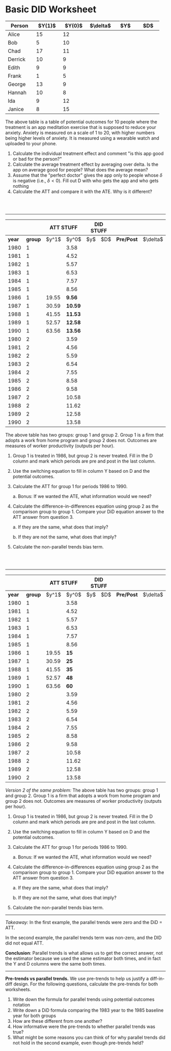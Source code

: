 # Basic DID Worksheet

<table>
	<colgroup>
		<col style="width: 18%" />
		<col style="width: 17%" />
		<col style="width: 17%" />
		<col style="width: 17%" />
		<col style="width: 15%" />
		<col style="width: 14%" />
	</colgroup>
	<thead>
		<tr class="header">
			<th><strong>Person</strong></th>
			<th>$Y(1)$</th>
			<th>$Y(0)$</th>
			<th>$\delta$</th>
			<th>$Y$</th>
			<th>$D$</th>
		</tr>
	</thead>
	<tbody>
		<tr class="odd">
			<td>Alice</td>
			<td>15</td>
			<td>12</td>
			<td></td>
			<td></td>
			<td></td>
		</tr>
		<tr class="even">
			<td>Bob</td>
			<td>5</td>
			<td>10</td>
			<td></td>
			<td></td>
			<td></td>
		</tr>
		<tr class="odd">
			<td>Chad</td>
			<td>17</td>
			<td>11</td>
			<td></td>
			<td></td>
			<td></td>
		</tr>
		<tr class="even">
			<td>Derrick</td>
			<td>10</td>
			<td>9</td>
			<td></td>
			<td></td>
			<td></td>
		</tr>
		<tr class="odd">
			<td>Edith</td>
			<td>9</td>
			<td>9</td>
			<td></td>
			<td></td>
			<td></td>
		</tr>
		<tr class="even">
			<td>Frank</td>
			<td>1</td>
			<td>5</td>
			<td></td>
			<td></td>
			<td></td>
		</tr>
		<tr class="odd">
			<td>George</td>
			<td>13</td>
			<td>9</td>
			<td></td>
			<td></td>
			<td></td>
		</tr>
		<tr class="even">
			<td>Hannah</td>
			<td>10</td>
			<td>8</td>
			<td></td>
			<td></td>
			<td></td>
		</tr>
		<tr class="odd">
			<td>Ida</td>
			<td>9</td>
			<td>12</td>
			<td></td>
			<td></td>
			<td></td>
		</tr>
		<tr class="even">
			<td>Janice</td>
			<td>8</td>
			<td>15</td>
			<td></td>
			<td></td>
			<td></td>
		</tr>
	</tbody>
</table>

The above table is a table of potential outcomes for 10 people where the treatment is an app meditation exercise that is supposed to reduce your anxiety. Anxiety is measured on a scale of 1 to 20, with higher numbers being higher levels of anxiety. It is measured using a wearable watch and uploaded to your phone.

1.  Calculate the individual treatment effect and comment "is this app good or bad for the person?"
2.  Calculate the average treatment effect by averaging over delta. Is the app on average good for people? What does the average mean?
3.  Assume that the "perfect doctor" gives the app only to people whose $\delta$ is negative (i.e., $\delta < 0$). Fill out D with who gets the app and who gets nothing
4.  Calculate the ATT and compare it with the ATE. Why is it different?

<br/>
<br/>

---
<table>
	<colgroup>
		<col style="width: 11%" />
		<col style="width: 13%" />
		<col style="width: 13%" />
		<col style="width: 13%" />
		<col style="width: 11%" />
		<col style="width: 14%" />
		<col style="width: 18%" />
		<col style="width: 1%" />
	</colgroup>
	<thead>
		<tr class="header">
			<th></th>
			<th></th>
			<th colspan="2"><strong>ATT STUFF</strong></th>
			<th colspan="2"><strong>DID STUFF</strong></th>
			<th></th>
			<th></th>
		</tr>
	</thead>
	<tbody>
		<tr class="odd">
			<td><strong>year</strong></td>
			<td><strong>group</strong></td>
			<td>$y^1$</td>
			<td>$y^0$</td>
			<td>$y$</td>
			<td>$D$</td>
			<td><strong>Pre/Post</strong></td>
      <td>$\delta$</td>
		</tr>
		<tr class="even">
			<td>1980</td>
			<td>1</td>
			<td></td>
			<td>3.58</td>
			<td></td>
			<td></td>
			<td></td>
			<td></td>
		</tr>
		<tr class="odd">
			<td>1981</td>
			<td>1</td>
			<td></td>
			<td>4.52</td>
			<td></td>
			<td></td>
			<td></td>
			<td></td>
		</tr>
		<tr class="even">
			<td>1982</td>
			<td>1</td>
			<td></td>
			<td>5.57</td>
			<td></td>
			<td></td>
			<td></td>
			<td></td>
		</tr>
		<tr class="odd">
			<td>1983</td>
			<td>1</td>
			<td></td>
			<td>6.53</td>
			<td></td>
			<td></td>
			<td></td>
			<td></td>
		</tr>
		<tr class="even">
			<td>1984</td>
			<td>1</td>
			<td></td>
			<td>7.57</td>
			<td></td>
			<td></td>
			<td></td>
			<td></td>
		</tr>
		<tr class="odd">
			<td>1985</td>
			<td>1</td>
			<td></td>
			<td>8.56</td>
			<td></td>
			<td></td>
			<td></td>
			<td></td>
		</tr>
		<tr class="even">
			<td>1986</td>
			<td>1</td>
			<td>19.55</td>
			<td><strong>9.56</strong></td>
			<td></td>
			<td></td>
			<td></td>
			<td></td>
		</tr>
		<tr class="odd">
			<td>1987</td>
			<td>1</td>
			<td>30.59</td>
			<td><strong>10.59</strong></td>
			<td></td>
			<td></td>
			<td></td>
			<td></td>
		</tr>
		<tr class="even">
			<td>1988</td>
			<td>1</td>
			<td>41.55</td>
			<td><strong>11.53</strong></td>
			<td></td>
			<td></td>
			<td></td>
			<td></td>
		</tr>
		<tr class="odd">
			<td>1989</td>
			<td>1</td>
			<td>52.57</td>
			<td><strong>12.58</strong></td>
			<td></td>
			<td></td>
			<td></td>
			<td></td>
		</tr>
		<tr class="even">
			<td>1990</td>
			<td>1</td>
			<td>63.56</td>
			<td><strong>13.56</strong></td>
			<td></td>
			<td></td>
			<td></td>
			<td></td>
		</tr>
		<tr class="odd">
			<td>1980</td>
			<td>2</td>
			<td></td>
			<td>3.59</td>
			<td></td>
			<td></td>
			<td></td>
			<td></td>
		</tr>
		<tr class="even">
			<td>1981</td>
			<td>2</td>
			<td></td>
			<td>4.56</td>
			<td></td>
			<td></td>
			<td></td>
			<td></td>
		</tr>
		<tr class="odd">
			<td>1982</td>
			<td>2</td>
			<td></td>
			<td>5.59</td>
			<td></td>
			<td></td>
			<td></td>
			<td></td>
		</tr>
		<tr class="even">
			<td>1983</td>
			<td>2</td>
			<td></td>
			<td>6.54</td>
			<td></td>
			<td></td>
			<td></td>
			<td></td>
		</tr>
		<tr class="odd">
			<td>1984</td>
			<td>2</td>
			<td></td>
			<td>7.55</td>
			<td></td>
			<td></td>
			<td></td>
			<td></td>
		</tr>
		<tr class="even">
			<td>1985</td>
			<td>2</td>
			<td></td>
			<td>8.58</td>
			<td></td>
			<td></td>
			<td></td>
			<td></td>
		</tr>
		<tr class="odd">
			<td>1986</td>
			<td>2</td>
			<td></td>
			<td>9.58</td>
			<td></td>
			<td></td>
			<td></td>
			<td></td>
		</tr>
		<tr class="even">
			<td>1987</td>
			<td>2</td>
			<td></td>
			<td>10.58</td>
			<td></td>
			<td></td>
			<td></td>
			<td></td>
		</tr>
		<tr class="odd">
			<td>1988</td>
			<td>2</td>
			<td></td>
			<td>11.62</td>
			<td></td>
			<td></td>
			<td></td>
			<td></td>
		</tr>
		<tr class="even">
			<td>1989</td>
			<td>2</td>
			<td></td>
			<td>12.58</td>
			<td></td>
			<td></td>
			<td></td>
			<td></td>
		</tr>
		<tr class="odd">
			<td>1990</td>
			<td>2</td>
			<td></td>
			<td>13.58</td>
			<td></td>
			<td></td>
			<td></td>
			<td></td>
		</tr>
	</tbody>
</table>

The above table has two groups: group 1 and group 2. Group 1 is a firm that adopts a work from home program and group 2 does not. Outcomes are measures of worker productivity (outputs per hour).

1. Group 1 is treated in 1986, but group 2 is never treated. Fill in the D column and mark which periods are pre and post in the last column.

2. Use the switching equation to fill in column Y based on D and the potential outcomes.

3. Calculate the ATT for group 1 for periods 1986 to 1990.
   
   a. Bonus: If we wanted the ATE, what information would we need?

4. Calculate the difference-in-differences equation using group 2 as the comparison group to group 1. Compare your DiD equation answer to the ATT answer from question 3.
   
   a. If they are the same, what does that imply?
   
   b. If they are not the same, what does that imply?

5. Calculate the non-parallel trends bias term.

<br/>
<br/>

---
<table>
	<colgroup>
		<col style="width: 11%" />
		<col style="width: 14%" />
		<col style="width: 14%" />
		<col style="width: 14%" />
		<col style="width: 12%" />
		<col style="width: 15%" />
		<col style="width: 18%" />
    <col style="width: 1%" />
	</colgroup>
	<thead>
		<tr class="header">
			<th></th>
			<th></th>
			<th colspan="2"><strong>ATT STUFF</strong></th>
			<th colspan="2"><strong>DID STUFF</strong></th>
			<th></th>
      <th></th>
		</tr>
	</thead>
	<tbody>
		<tr class="odd">
			<td><strong>year</strong></td>
			<td><strong>group</strong></td>
			<td>$y^1$</td>
			<td>$y^0$</td>
			<td>$y$</td>
			<td>$D$</td>
			<td><strong>Pre/Post</strong></td>
      <td>$\delta$</td>
		</tr>
		<tr class="even">
			<td>1980</td>
			<td>1</td>
			<td></td>
			<td>3.58</td>
			<td></td>
			<td></td>
			<td></td>
      <td></td>
		</tr>
		<tr class="odd">
			<td>1981</td>
			<td>1</td>
			<td></td>
			<td>4.52</td>
			<td></td>
			<td></td>
			<td></td>
      <td></td>
		</tr>
		<tr class="even">
			<td>1982</td>
			<td>1</td>
			<td></td>
			<td>5.57</td>
			<td></td>
			<td></td>
			<td></td>
      <td></td>
		</tr>
		<tr class="odd">
			<td>1983</td>
			<td>1</td>
			<td></td>
			<td>6.53</td>
			<td></td>
			<td></td>
			<td></td>
      <td></td>
		</tr>
		<tr class="even">
			<td>1984</td>
			<td>1</td>
			<td></td>
			<td>7.57</td>
			<td></td>
			<td></td>
			<td></td>
      <td></td>
		</tr>
		<tr class="odd">
			<td>1985</td>
			<td>1</td>
			<td></td>
			<td>8.56</td>
			<td></td>
			<td></td>
			<td></td>
      <td></td>
		</tr>
		<tr class="even">
			<td>1986</td>
			<td>1</td>
			<td>19.55</td>
			<td><strong>15</strong></td>
			<td></td>
			<td></td>
			<td></td>
      <td></td>
		</tr>
		<tr class="odd">
			<td>1987</td>
			<td>1</td>
			<td>30.59</td>
			<td><strong>25</strong></td>
			<td></td>
			<td></td>
			<td></td>
      <td></td>
		</tr>
		<tr class="even">
			<td>1988</td>
			<td>1</td>
			<td>41.55</td>
			<td><strong>35</strong></td>
			<td></td>
			<td></td>
			<td></td>
      <td></td>
		</tr>
		<tr class="odd">
			<td>1989</td>
			<td>1</td>
			<td>52.57</td>
			<td><strong>48</strong></td>
			<td></td>
			<td></td>
			<td></td>
      <td></td>
		</tr>
		<tr class="even">
			<td>1990</td>
			<td>1</td>
			<td>63.56</td>
			<td><strong>60</strong></td>
			<td></td>
			<td></td>
			<td></td>
      <td></td>
		</tr>
		<tr class="odd">
			<td>1980</td>
			<td>2</td>
			<td></td>
			<td>3.59</td>
			<td></td>
			<td></td>
			<td></td>
      <td></td>
		</tr>
		<tr class="even">
			<td>1981</td>
			<td>2</td>
			<td></td>
			<td>4.56</td>
			<td></td>
			<td></td>
			<td></td>
      <td></td>
		</tr>
		<tr class="odd">
			<td>1982</td>
			<td>2</td>
			<td></td>
			<td>5.59</td>
			<td></td>
			<td></td>
			<td></td>
      <td></td>
		</tr>
		<tr class="even">
			<td>1983</td>
			<td>2</td>
			<td></td>
			<td>6.54</td>
			<td></td>
			<td></td>
			<td></td>
      <td></td>
		</tr>
		<tr class="odd">
			<td>1984</td>
			<td>2</td>
			<td></td>
			<td>7.55</td>
			<td></td>
			<td></td>
			<td></td>
      <td></td>
		</tr>
		<tr class="even">
			<td>1985</td>
			<td>2</td>
			<td></td>
			<td>8.58</td>
			<td></td>
			<td></td>
			<td></td>
      <td></td>
		</tr>
		<tr class="odd">
			<td>1986</td>
			<td>2</td>
			<td></td>
			<td>9.58</td>
			<td></td>
			<td></td>
			<td></td>
      <td></td>
		</tr>
		<tr class="even">
			<td>1987</td>
			<td>2</td>
			<td></td>
			<td>10.58</td>
			<td></td>
			<td></td>
			<td></td>
      <td></td>
		</tr>
		<tr class="odd">
			<td>1988</td>
			<td>2</td>
			<td></td>
			<td>11.62</td>
			<td></td>
			<td></td>
			<td></td>
      <td></td>
		</tr>
		<tr class="even">
			<td>1989</td>
			<td>2</td>
			<td></td>
			<td>12.58</td>
			<td></td>
			<td></td>
			<td></td>
      <td></td>
		</tr>
		<tr class="odd">
			<td>1990</td>
			<td>2</td>
			<td></td>
			<td>13.58</td>
			<td></td>
			<td></td>
			<td></td>
      <td></td>
		</tr>
	</tbody>
</table>

_Version 2 of the same problem:_ The above table has two groups: group 1 and group 2. Group 1 is a firm that adopts a work from home program and group 2 does not. Outcomes are measures of worker productivity (outputs per hour).

1. Group 1 is treated in 1986, but group 2 is never treated. Fill in the D column and mark which periods are pre and post in the last column.

2. Use the switching equation to fill in column Y based on D and the potential outcomes.

3. Calculate the ATT for group 1 for periods 1986 to 1990.
  
   a. Bonus: If we wanted the ATE, what information would we need?

4. Calculate the difference-in-differences equation using group 2 as the comparison group to group 1. Compare your DiD equation answer to the ATT answer from question 3.
  
   a. If they are the same, what does that imply?
  
   b. If they are not the same, what does that imply?

5. Calculate the non-parallel trends bias term.


---
*Takeaway:*
In the first example, the parallel trends were zero and the DiD = ATT.

In the second example, the parallel trends term was non-zero, and the DID did not equal ATT.

**Conclusion**: Parallel trends is what allows us to get the correct answer, not the estimator because we used the same estimator both times, and in fact the Y and D columns were the same both times.

---

**Pre-trends vs parallel trends.** We use pre-trends to help us justify a diff-in-diff design. For the following questions, calculate the pre-trends for both worksheets.

1.  Write down the formula for parallel trends using potential outcomes notation
2.  Write down a DiD formula comparing the 1983 year to the 1985 baseline year for both groups
3.  How are these different from one another?
4.  How informative were the pre-trends to whether parallel trends was true?
5.  What might be some reasons you can think of for why parallel trends did not hold in the second example, even though pre-trends held?
